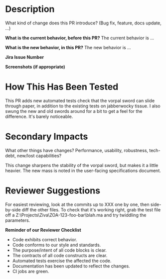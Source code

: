 # Description #

What kind of change does this PR introduce? (Bug fix, feature, docs update, ...)

**What is the current behavior, before this PR?**
The current behavior is …

**What is the new behavior, in this PR?**
The new behavior is …

**Jira Issue Number**

**Screenshots (if appropriate)**

# How This Has Been Tested #
This PR adds new automated tests check that the vorpal sword can slide through paper,
in addition to the existing tests on jabberwocky tissue.
I also swung the new and old swords around for a bit to get a feel for the difference. It's barely noticeable.

# Secondary Impacts #
What other things have changes? Performance, usability, robustness, tech-debt, new/lost capabilities?

This change sharpens the stability of the vorpal sword, but makes it a little heavier.
The new mass is noted in the user-facing specifications document.

# Reviewer Suggestions #
For easiest reviewing, look at the commits up to XXX one by one, then side-by-side diff the other files. To check that it's working right, grab the test file off a Z:\Projects\Ziva\ZOA-123-foo-bar\blah.ma and try twiddling the parameters.



**Reminder of our Reviewer Checklist**

* Code exhibits correct behavior.
* Code conforms to our style and standards.
* The purpose/intent of all code blocks is clear.
* The contracts of all code constructs are clear.
* Automated tests exercise the affected the code.
* Documentation has been updated to reflect the changes.
* CI jobs are green.
